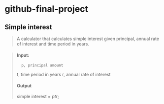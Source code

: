 # github-final-project

## Simple interest

>A calculator that calculates simple interest given principal, annual rate of interest and time period in years.

>#### Input:
>
>   	p, principal amount
>	t, time period in years
>	r, annual rate of interest
>   
>#### Output
>	simple interest = p*t*r;
